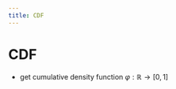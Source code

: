 ```yaml
---
title: CDF
---
```


# CDF
- get cumulative density function $\varphi : \mathbb{R} \rightarrow [0,1]$






































































